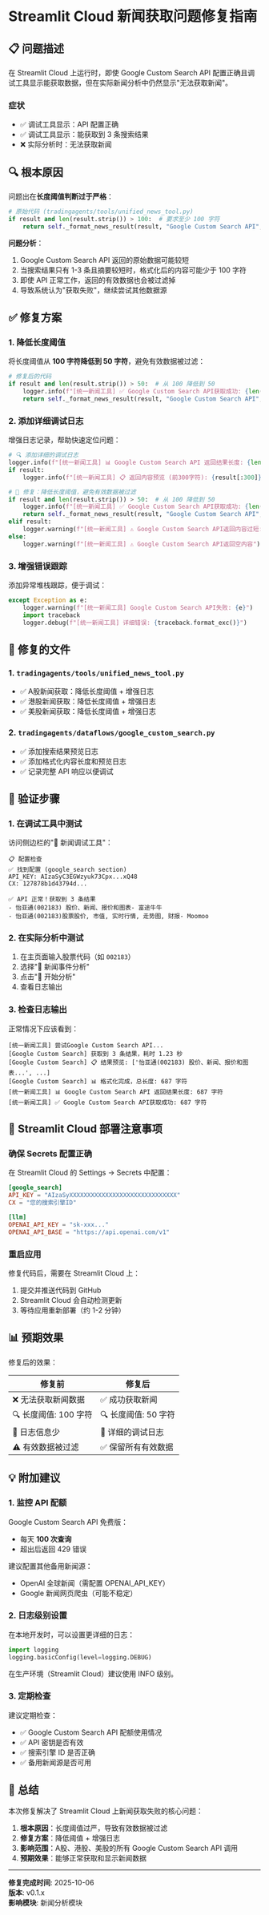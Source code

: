# Streamlit Cloud 新闻获取问题修复指南

## 📋 问题描述

在 Streamlit Cloud 上运行时，即使 Google Custom Search API 配置正确且调试工具显示能获取数据，但在实际新闻分析中仍然显示"无法获取新闻"。

### 症状
- ✅ 调试工具显示：API 配置正确
- ✅ 调试工具显示：能获取到 3 条搜索结果
- ❌ 实际分析时：无法获取新闻

## 🔍 根本原因

问题出在**长度阈值判断过于严格**：

```python
# 原始代码 (tradingagents/tools/unified_news_tool.py)
if result and len(result.strip()) > 100:  # 要求至少 100 字符
    return self._format_news_result(result, "Google Custom Search API", model_info)
```

**问题分析**：
1. Google Custom Search API 返回的原始数据可能较短
2. 当搜索结果只有 1-3 条且摘要较短时，格式化后的内容可能少于 100 字符
3. 即使 API 正常工作，返回的有效数据也会被过滤掉
4. 导致系统认为"获取失败"，继续尝试其他数据源

## ✅ 修复方案

### 1. 降低长度阈值

将长度阈值从 **100 字符降低到 50 字符**，避免有效数据被过滤：

```python
# 修复后的代码
if result and len(result.strip()) > 50:  # 从 100 降低到 50
    logger.info(f"[统一新闻工具] ✅ Google Custom Search API获取成功: {len(result)} 字符")
    return self._format_news_result(result, "Google Custom Search API", model_info)
```

### 2. 添加详细调试日志

增强日志记录，帮助快速定位问题：

```python
# 🔍 添加详细的调试日志
logger.info(f"[统一新闻工具] 📊 Google Custom Search API 返回结果长度: {len(result) if result else 0} 字符")
if result:
    logger.info(f"[统一新闻工具] 📋 返回内容预览 (前300字符): {result[:300]}")

# 🔧 修复：降低长度阈值，避免有效数据被过滤
if result and len(result.strip()) > 50:  # 从 100 降低到 50
    logger.info(f"[统一新闻工具] ✅ Google Custom Search API获取成功: {len(result)} 字符")
    return self._format_news_result(result, "Google Custom Search API", model_info)
elif result:
    logger.warning(f"[统一新闻工具] ⚠️ Google Custom Search API返回内容过短: {len(result)} 字符，内容: {result}")
else:
    logger.warning(f"[统一新闻工具] ⚠️ Google Custom Search API返回空内容")
```

### 3. 增强错误跟踪

添加异常堆栈跟踪，便于调试：

```python
except Exception as e:
    logger.warning(f"[统一新闻工具] Google Custom Search API失败: {e}")
    import traceback
    logger.debug(f"[统一新闻工具] 详细错误: {traceback.format_exc()}")
```

## 📝 修复的文件

### 1. `tradingagents/tools/unified_news_tool.py`
- ✅ A股新闻获取：降低长度阈值 + 增强日志
- ✅ 港股新闻获取：降低长度阈值 + 增强日志  
- ✅ 美股新闻获取：降低长度阈值 + 增强日志

### 2. `tradingagents/dataflows/google_custom_search.py`
- ✅ 添加搜索结果预览日志
- ✅ 添加格式化内容长度和预览日志
- ✅ 记录完整 API 响应以便调试

## 🧪 验证步骤

### 1. 在调试工具中测试

访问侧边栏的"🔧 新闻调试工具"：

```
📋 配置检查
✅ 找到配置 (google_search section)
API_KEY: AIzaSyC3EGWzyuk73Cpx...xQ48
CX: 127878b1d43794d...

✅ API 正常！获取到 3 条结果
- 怡亚通(002183) 股价、新闻、报价和图表- 富途牛牛
- 怡亚通(002183)股票股价, 市值, 实时行情, 走势图, 财报- Moomoo
```

### 2. 在实际分析中测试

1. 在主页面输入股票代码（如 `002183`）
2. 选择"📰 新闻事件分析"
3. 点击"🚀 开始分析"
4. 查看日志输出

### 3. 检查日志输出

正常情况下应该看到：

```
[统一新闻工具] 尝试Google Custom Search API...
[Google Custom Search] 获取到 3 条结果，耗时 1.23 秒
[Google Custom Search] 📋 结果预览: ['怡亚通(002183) 股价、新闻、报价和图表...', ...]
[Google Custom Search] 📊 格式化完成，总长度: 687 字符
[统一新闻工具] 📊 Google Custom Search API 返回结果长度: 687 字符
[统一新闻工具] ✅ Google Custom Search API获取成功: 687 字符
```

## 🔧 Streamlit Cloud 部署注意事项

### 确保 Secrets 配置正确

在 Streamlit Cloud 的 Settings → Secrets 中配置：

```toml
[google_search]
API_KEY = "AIzaSyXXXXXXXXXXXXXXXXXXXXXXXXXXXXXX"
CX = "您的搜索引擎ID"

[llm]
OPENAI_API_KEY = "sk-xxx..."
OPENAI_API_BASE = "https://api.openai.com/v1"
```

### 重启应用

修复代码后，需要在 Streamlit Cloud 上：
1. 提交并推送代码到 GitHub
2. Streamlit Cloud 会自动检测更新
3. 等待应用重新部署（约 1-2 分钟）

## 📊 预期效果

修复后的效果：

| 修复前 | 修复后 |
|--------|--------|
| ❌ 无法获取新闻数据 | ✅ 成功获取新闻 |
| 🔍 长度阈值: 100 字符 | 🔍 长度阈值: 50 字符 |
| 📝 日志信息少 | 📝 详细的调试日志 |
| ⚠️ 有效数据被过滤 | ✅ 保留所有有效数据 |

## 💡 附加建议

### 1. 监控 API 配额

Google Custom Search API 免费版：
- 每天 **100 次查询**
- 超出后返回 429 错误

建议配置其他备用新闻源：
- OpenAI 全球新闻（需配置 OPENAI_API_KEY）
- Google 新闻网页爬虫（可能不稳定）

### 2. 日志级别设置

在本地开发时，可以设置更详细的日志：

```python
import logging
logging.basicConfig(level=logging.DEBUG)
```

在生产环境（Streamlit Cloud）建议使用 INFO 级别。

### 3. 定期检查

建议定期检查：
- ✅ Google Custom Search API 配额使用情况
- ✅ API 密钥是否有效
- ✅ 搜索引擎 ID 是否正确
- ✅ 备用新闻源是否可用

## 🎯 总结

本次修复解决了 Streamlit Cloud 上新闻获取失败的核心问题：

1. **根本原因**：长度阈值过严，导致有效数据被过滤
2. **修复方案**：降低阈值 + 增强日志
3. **影响范围**：A股、港股、美股的所有 Google Custom Search API 调用
4. **预期效果**：能够正常获取和显示新闻数据

---

**修复完成时间**: 2025-10-06  
**版本**: v0.1.x  
**影响模块**: 新闻分析模块

